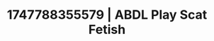 ---
categories:
- Dreamy pleasure
- Mormon missionary
- Romantasy erotica
- Vintage boudoir
- Erotic duality
image: /assets/images/1747788355579.jpg
layout: post
seo:
  description: Featured content with premium ABDL Play, Scat Fetish. HD images available.
  keywords: ABDL Play, Scat Fetish
  og_image: /assets/images/1747788355579.jpg
  schema_type: VisualArtwork
tags:
- ABDL Play
- '#1747788355579'
- Scat Fetish
title: 1747788355579 | ABDL Play Scat Fetish
---